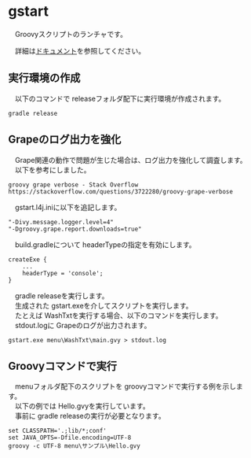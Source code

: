 # gstart

　Groovyスクリプトのランチャです。

　詳細は[ドキュメント](https://longfish801.github.io/gitdoc/gstart/)を参照してください。

## 実行環境の作成

　以下のコマンドで releaseフォルダ配下に実行環境が作成されます。

~~~
gradle release
~~~

## Grapeのログ出力を強化

　Grape関連の動作で問題が生じた場合は、ログ出力を強化して調査します。  
　以下を参考にしました。

~~~
groovy grape verbose - Stack Overflow
https://stackoverflow.com/questions/3722280/groovy-grape-verbose
~~~

　gstart.l4j.iniに以下を追記します。

~~~
"-Divy.message.logger.level=4"
"-Dgroovy.grape.report.downloads=true"
~~~

　build.gradleについて headerTypeの指定を有効にします。

~~~
createExe {
	...
	headerType = 'console';
}
~~~

　gradle releaseを実行します。  
　生成された gstart.exeを介してスクリプトを実行します。  
　たとえば WashTxtを実行する場合、以下のコマンドを実行します。  
　stdout.logに Grapeのログが出力されます。

~~~
gstart.exe menu\WashTxt\main.gvy > stdout.log
~~~

## Groovyコマンドで実行

　menuフォルダ配下のスクリプトを groovyコマンドで実行する例を示します。  
　以下の例では Hello.gvyを実行しています。  
　事前に gradle releaseの実行が必要となります。

~~~
set CLASSPATH='.;lib/*;conf'
set JAVA_OPTS=-Dfile.encoding=UTF-8
groovy -c UTF-8 menu\サンプル\Hello.gvy
~~~

